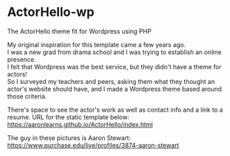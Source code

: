 # ActorHello-wp
The ActorHello theme fit for Wordpress using PHP

My original inspiration for this template came a few years ago.  
I was a new grad from drama school and I was trying to establish an online presence.  
I felt that Wordpress was the best service, but they didn't have a theme for actors!  
So I surveyed my teachers and peers, asking them what they thought an actor's website should have, and I made a Wordpress theme based around those criteria.  
  
There's space to see the actor's work as well as contact info and a link to a resume. URL for the static template below:
https://aaronlearns.github.io/ActorHello/index.html
  
The guy in these pictures is Aaron Stewart:  
https://www.purchase.edu/live/profiles/3874-aaron-stewart
